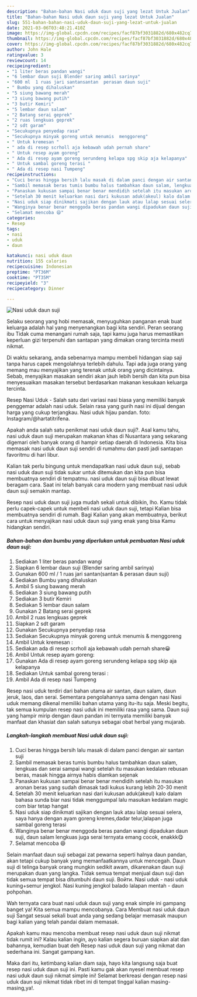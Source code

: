 ```yaml
---
description: "Bahan-bahan Nasi uduk daun suji yang lezat Untuk Jualan"
title: "Bahan-bahan Nasi uduk daun suji yang lezat Untuk Jualan"
slug: 551-bahan-bahan-nasi-uduk-daun-suji-yang-lezat-untuk-jualan
date: 2021-03-06T03:48:21.410Z
image: https://img-global.cpcdn.com/recipes/facf87bf3031882d/680x482cq70/nasi-uduk-daun-suji-foto-resep-utama.jpg
thumbnail: https://img-global.cpcdn.com/recipes/facf87bf3031882d/680x482cq70/nasi-uduk-daun-suji-foto-resep-utama.jpg
cover: https://img-global.cpcdn.com/recipes/facf87bf3031882d/680x482cq70/nasi-uduk-daun-suji-foto-resep-utama.jpg
author: John Hale
ratingvalue: 3
reviewcount: 14
recipeingredient:
- "1 liter beras pandan wangi"
- "6 lembar daun suji Blender saring ambil sarinya"
- "600 ml  1 ruas jari santansantan  perasan daun suji"
- " Bumbu yang dihaluskan"
- "5 siung bawang merah"
- "3 siung bawang putih"
- "3 butir Kemiri"
- "5 lembar daun salam"
- "2 Batang serai geprek"
- "2 ruas lengkuas geprek"
- "2 sdt garam"
- "Secukupnya penyedap rasa"
- "Secukupnya minyak goreng untuk menumis  menggoreng"
- " Untuk kremesan "
- " ada di resep scrholl aja kebawah udah pernah share"
- " Untuk resep ayam goreng"
- " Ada di resep ayam goreng serundeng kelapa spg skip aja kelapanya"
- " Untuk sambal goreng terasi "
- " Ada di resep nasi Tumpeng"
recipeinstructions:
- "Cuci beras hingga bersih lalu masak di dalam panci dengan air santan suji"
- "Sambil memasak beras tumis bumbu halus tambahkan daun salam, lengkuas dan serai sampai wangi setelah itu masukan kedalam rebusan beras, masak hingga airnya habis diamkan sejenak"
- "Panaskan kukusan sampai benar benar mendidih setelah itu masukan aronan beras yang sudah dimasak tadi kukus kurang lebih 20-30 menit"
- "Setelah 30 menit keluarkan nasi dari kukusan aduk(akeul) kalo dalam bahasa sunda biar nasi tidak menggumpal lalu masukan kedalam magic com biar tetap hangat"
- "Nasi uduk siap dinikmati sajikan dengan lauk atau lalap sesuai selera, saya hanya dengan ayam goreng kremes,dadar telur,lalapan juga sambal goreng terasi"
- "Wanginya benar benar menggoda beras pandan wangi dipadukan daun suji, daun salam lengkuas juga serai ternyata emang cocok, enakkk😋"
- "Selamat mencoba 😄"
categories:
- Resep
tags:
- nasi
- uduk
- daun

katakunci: nasi uduk daun 
nutrition: 155 calories
recipecuisine: Indonesian
preptime: "PT36M"
cooktime: "PT35M"
recipeyield: "3"
recipecategory: Dinner

---
```



![Nasi uduk daun suji](https://img-global.cpcdn.com/recipes/facf87bf3031882d/680x482cq70/nasi-uduk-daun-suji-foto-resep-utama.jpg)

Selaku seorang yang hobi memasak, menyuguhkan panganan enak buat keluarga adalah hal yang menyenangkan bagi kita sendiri. Peran seorang ibu Tidak cuma menangani rumah saja, tapi kamu juga harus memastikan keperluan gizi terpenuhi dan santapan yang dimakan orang tercinta mesti nikmat.

Di waktu  sekarang, anda sebenarnya mampu membeli hidangan siap saji tanpa harus capek mengolahnya terlebih dahulu. Tapi ada juga orang yang memang mau menyajikan yang terenak untuk orang yang dicintainya. Sebab, menyajikan masakan sendiri akan jauh lebih bersih dan kita pun bisa menyesuaikan masakan tersebut berdasarkan makanan kesukaan keluarga tercinta. 

Resep Nasi Uduk - Salah satu dari variasi nasi biasa yang memiliki banyak penggemar adalah nasi uduk. Selain rasa yang gurih nasi ini dijual dengan harga yang cukup terjangkau. Nasi uduk hijau pandan. foto: Instagram/@hartatitrifena.

Apakah anda salah satu penikmat nasi uduk daun suji?. Asal kamu tahu, nasi uduk daun suji merupakan makanan khas di Nusantara yang sekarang digemari oleh banyak orang di hampir setiap daerah di Indonesia. Kita bisa memasak nasi uduk daun suji sendiri di rumahmu dan pasti jadi santapan favoritmu di hari libur.

Kalian tak perlu bingung untuk mendapatkan nasi uduk daun suji, sebab nasi uduk daun suji tidak sukar untuk ditemukan dan kita pun bisa membuatnya sendiri di tempatmu. nasi uduk daun suji bisa dibuat lewat beragam cara. Saat ini telah banyak cara modern yang membuat nasi uduk daun suji semakin mantap.

Resep nasi uduk daun suji juga mudah sekali untuk dibikin, lho. Kamu tidak perlu capek-capek untuk membeli nasi uduk daun suji, tetapi Kalian bisa membuatnya sendiri di rumah. Bagi Kalian yang akan membuatnya, berikut cara untuk menyajikan nasi uduk daun suji yang enak yang bisa Kamu hidangkan sendiri.

<!--inarticleads1-->

##### Bahan-bahan dan bumbu yang diperlukan untuk pembuatan Nasi uduk daun suji:

1. Sediakan 1 liter beras pandan wangi
1. Siapkan 6 lembar daun suji (Blender saring ambil sarinya)
1. Gunakan 600 ml / 1 ruas jari santan(santan &amp; perasan daun suji)
1. Sediakan  Bumbu yang dihaluskan
1. Ambil 5 siung bawang merah
1. Sediakan 3 siung bawang putih
1. Sediakan 3 butir Kemiri
1. Sediakan 5 lembar daun salam
1. Gunakan 2 Batang serai geprek
1. Ambil 2 ruas lengkuas geprek
1. Siapkan 2 sdt garam
1. Gunakan Secukupnya penyedap rasa
1. Sediakan Secukupnya minyak goreng untuk menumis &amp; menggoreng
1. Ambil  Untuk kremesan :
1. Sediakan  ada di resep scrholl aja kebawah udah pernah share😀
1. Ambil  Untuk resep ayam goreng:
1. Gunakan  Ada di resep ayam goreng serundeng kelapa spg skip aja kelapanya
1. Sediakan  Untuk sambal goreng terasi :
1. Ambil  Ada di resep nasi Tumpeng


Resep nasi uduk terdiri dari bahan utama air santan, daun salam, daun jeruk, laos, dan serai. Sementara pengolahannya sama dengan nasi Nasi uduk memang dikenal memiliki bahan utama yang itu-itu saja. Meski begitu, tak semua kumpulan resep nasi uduk ini memiliki rasa yang sama. Daun suji yang hampir mirip dengan daun pandan ini ternyata memiliki banyak manfaat dan khasiat dan salah satunya sebagai obat herbal yang mujarab. 

<!--inarticleads2-->

##### Langkah-langkah membuat Nasi uduk daun suji:

1. Cuci beras hingga bersih lalu masak di dalam panci dengan air santan suji
1. Sambil memasak beras tumis bumbu halus tambahkan daun salam, lengkuas dan serai sampai wangi setelah itu masukan kedalam rebusan beras, masak hingga airnya habis diamkan sejenak
1. Panaskan kukusan sampai benar benar mendidih setelah itu masukan aronan beras yang sudah dimasak tadi kukus kurang lebih 20-30 menit
1. Setelah 30 menit keluarkan nasi dari kukusan aduk(akeul) kalo dalam bahasa sunda biar nasi tidak menggumpal lalu masukan kedalam magic com biar tetap hangat
1. Nasi uduk siap dinikmati sajikan dengan lauk atau lalap sesuai selera, saya hanya dengan ayam goreng kremes,dadar telur,lalapan juga sambal goreng terasi
1. Wanginya benar benar menggoda beras pandan wangi dipadukan daun suji, daun salam lengkuas juga serai ternyata emang cocok, enakkk😋
1. Selamat mencoba 😄


Selain manfaat daun suji sebagai zat pewarna seperti halnya daun pandan, akan tetapi cukup banyak yang memanfaatkannya untuk mencegah. Daun suji di telinga banyak orang mungkin sedikit awam, dikarenakan daun suji merupakan duan yang langka. Tidak semua tempat menjual daun suji dan tidak semua tempat bisa ditumbuhi daun suji. Войти. Nasi uduk - nasi uduk kuning+semur jengkol. Nasi kuning jengkol balado lalapan mentah - daun pohpohan. 

Wah ternyata cara buat nasi uduk daun suji yang enak simple ini gampang banget ya! Kita semua mampu mencobanya. Cara Membuat nasi uduk daun suji Sangat sesuai sekali buat anda yang sedang belajar memasak maupun bagi kalian yang telah pandai dalam memasak.

Apakah kamu mau mencoba membuat resep nasi uduk daun suji nikmat tidak rumit ini? Kalau kalian ingin, ayo kalian segera buruan siapkan alat dan bahannya, kemudian buat deh Resep nasi uduk daun suji yang nikmat dan sederhana ini. Sangat gampang kan. 

Maka dari itu, ketimbang kalian diam saja, hayo kita langsung saja buat resep nasi uduk daun suji ini. Pasti kamu gak akan nyesel membuat resep nasi uduk daun suji nikmat simple ini! Selamat berkreasi dengan resep nasi uduk daun suji nikmat tidak ribet ini di tempat tinggal kalian masing-masing,ya!.

